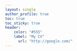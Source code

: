 ```yaml
---
layout: single
author_profile: true
toc: true
toc_sticky: true
header:
    color: "#555"
    label: "My CV"
      url: "http://google.com/"
---
```


